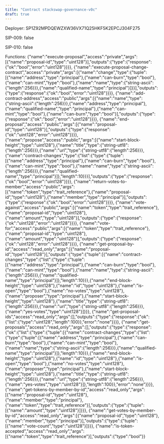 ```yaml
---
title: "Contract stackswap-governance-v0c"
draft: true
---
```

Deployer: SP1Z92MPDQEWZXW36VX71Q25HKF5K2EPCJ304F275

SIP-009: false

SIP-010: false

Functions:
{"name":"execute-proposal","access":"private","args":[{"name":"proposal-id","type":"uint128"}],"outputs":{"type":{"response":{"ok":"bool","error":"uint128"}}}}, {"name":"execute-proposal-change-contract","access":"private","args":[{"name":"change","type":{"tuple":[{"name":"address","type":"principal"},{"name":"can-burn","type":"bool"},{"name":"can-mint","type":"bool"},{"name":"name","type":{"string-ascii":{"length":256}}},{"name":"qualified-name","type":"principal"}]}}],"outputs":{"type":{"response":{"ok":"bool","error":"uint128"}}}}, {"name":"add-contract-address","access":"public","args":[{"name":"name","type":{"string-ascii":{"length":256}}},{"name":"address","type":"principal"},{"name":"qualified-name","type":"principal"},{"name":"can-mint","type":"bool"},{"name":"can-burn","type":"bool"}],"outputs":{"type":{"response":{"ok":"bool","error":"uint128"}}}}, {"name":"end-proposal","access":"public","args":[{"name":"proposal-id","type":"uint128"}],"outputs":{"type":{"response":{"ok":"uint128","error":"uint128"}}}}, {"name":"propose","access":"public","args":[{"name":"start-block-height","type":"uint128"},{"name":"title","type":{"string-utf8":{"length":256}}},{"name":"url","type":{"string-utf8":{"length":256}}},{"name":"contract-changes","type":{"list":{"type":{"tuple":[{"name":"address","type":"principal"},{"name":"can-burn","type":"bool"},{"name":"can-mint","type":"bool"},{"name":"name","type":{"string-ascii":{"length":256}}},{"name":"qualified-name","type":"principal"}]},"length":10}}}],"outputs":{"type":{"response":{"ok":"bool","error":"uint128"}}}}, {"name":"return-votes-to-member","access":"public","args":[{"name":"token","type":"trait_reference"},{"name":"proposal-id","type":"uint128"},{"name":"member","type":"principal"}],"outputs":{"type":{"response":{"ok":"bool","error":"uint128"}}}}, {"name":"vote-against","access":"public","args":[{"name":"token","type":"trait_reference"},{"name":"proposal-id","type":"uint128"},{"name":"amount","type":"uint128"}],"outputs":{"type":{"response":{"ok":"uint128","error":"uint128"}}}}, {"name":"vote-for","access":"public","args":[{"name":"token","type":"trait_reference"},{"name":"proposal-id","type":"uint128"},{"name":"amount","type":"uint128"}],"outputs":{"type":{"response":{"ok":"uint128","error":"uint128"}}}}, {"name":"get-proposal-by-id","access":"read_only","args":[{"name":"proposal-id","type":"uint128"}],"outputs":{"type":{"tuple":[{"name":"contract-changes","type":{"list":{"type":{"tuple":[{"name":"address","type":"principal"},{"name":"can-burn","type":"bool"},{"name":"can-mint","type":"bool"},{"name":"name","type":{"string-ascii":{"length":256}}},{"name":"qualified-name","type":"principal"}]},"length":10}}},{"name":"end-block-height","type":"uint128"},{"name":"id","type":"uint128"},{"name":"is-open","type":"bool"},{"name":"no-votes","type":"uint128"},{"name":"proposer","type":"principal"},{"name":"start-block-height","type":"uint128"},{"name":"title","type":{"string-utf8":{"length":256}}},{"name":"url","type":{"string-utf8":{"length":256}}},{"name":"yes-votes","type":"uint128"}]}}}, {"name":"get-proposal-ids","access":"read_only","args":[],"outputs":{"type":{"response":{"ok":{"list":{"type":"uint128","length":100}},"error":"none"}}}}, {"name":"get-proposals","access":"read_only","args":[],"outputs":{"type":{"response":{"ok":{"list":{"type":{"tuple":[{"name":"contract-changes","type":{"list":{"type":{"tuple":[{"name":"address","type":"principal"},{"name":"can-burn","type":"bool"},{"name":"can-mint","type":"bool"},{"name":"name","type":{"string-ascii":{"length":256}}},{"name":"qualified-name","type":"principal"}]},"length":10}}},{"name":"end-block-height","type":"uint128"},{"name":"id","type":"uint128"},{"name":"is-open","type":"bool"},{"name":"no-votes","type":"uint128"},{"name":"proposer","type":"principal"},{"name":"start-block-height","type":"uint128"},{"name":"title","type":{"string-utf8":{"length":256}}},{"name":"url","type":{"string-utf8":{"length":256}}},{"name":"yes-votes","type":"uint128"}]},"length":100}},"error":"none"}}}}, {"name":"get-tokens-by-member-by-id","access":"read_only","args":[{"name":"proposal-id","type":"uint128"},{"name":"member","type":"principal"},{"name":"token","type":"trait_reference"}],"outputs":{"type":{"tuple":[{"name":"amount","type":"uint128"}]}}}, {"name":"get-votes-by-member-by-id","access":"read_only","args":[{"name":"proposal-id","type":"uint128"},{"name":"member","type":"principal"}],"outputs":{"type":{"tuple":[{"name":"vote-count","type":"uint128"}]}}}, {"name":"is-token-accepted","access":"read_only","args":[{"name":"token","type":"trait_reference"}],"outputs":{"type":"bool"}}
